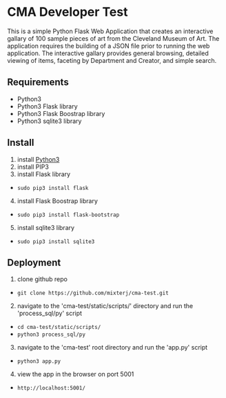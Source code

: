# CMA Developer Test
This is a simple Python Flask Web Application that creates an interactive gallary of 100 sample pieces of art from the Cleveland Museum of Art. The application requires the building of a JSON file prior to running the web application. The interactive gallary provides general browsing, detailed viewing of items, faceting by Department and Creator, and simple search.

## Requirements
* Python3
* Python3 Flask library
* Python3 Flask Boostrap library
* Python3 sqlite3 library

## Install
1. install [Python3](https://www.python.org/downloads/)
2. install PIP3
3. install Flask library
  * `sudo pip3 install flask`
4. install Flask Boostrap library
  * `sudo pip3 install flask-bootstrap`
5. install sqlite3 library
  * `sudo pip3 install sqlite3`

## Deployment
1. clone github repo
  * `git clone https://github.com/mixterj/cma-test.git`
2. navigate to the 'cma-test/static/scripts/' directory and run the 'process_sql/py' script
 * `cd cma-test/static/scripts/`
 * `python3 process_sql/py`
3. navigate to the 'cma-test' root directory and run the 'app.py' script
 * `python3 app.py`
4. view the app in the browser on port 5001
 * `http://localhost:5001/`

